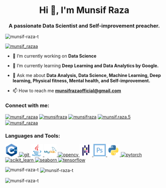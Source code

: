 <h1 align="center">Hi 👋, I'm Munsif Raza</h1>
<h3 align="center">A passionate Data Scientist and Self-improvement preacher.</h3>

<p align="left"> <img src="https://komarev.com/ghpvc/?username=munsif-raza-t&label=Profile%20views&color=0e75b6&style=flat" alt="munsif-raza-t" /> </p>

<p align="left"> <a href="https://twitter.com/munsif_razaa" target="blank"><img src="https://img.shields.io/twitter/follow/munsif_razaa?logo=twitter&style=for-the-badge" alt="munsif_razaa" /></a> </p>

- 🔭 I’m currently working on **Data Science**

- 🌱 I’m currently learning **Deep Learning and Data Analytics by Google.**

- 💬 Ask me about **Data Analysis, Data Science, Machine Learning, Deep learning, Physical fitness, Mental health, and Self-improvement.**

- 📫 How to reach me **munsifrazaofficial@gmail.com**

<h3 align="left">Connect with me:</h3>
<p align="left">
<a href="https://twitter.com/munsif_razaa" target="blank"><img align="center" src="https://raw.githubusercontent.com/rahuldkjain/github-profile-readme-generator/master/src/images/icons/Social/twitter.svg" alt="munsif_razaa" height="30" width="40" /></a>
<a href="https://linkedin.com/in/munsifraza" target="blank"><img align="center" src="https://raw.githubusercontent.com/rahuldkjain/github-profile-readme-generator/master/src/images/icons/Social/linked-in-alt.svg" alt="munsifraza" height="30" width="40" /></a>
<a href="https://kaggle.com/munsifraza" target="blank"><img align="center" src="https://raw.githubusercontent.com/rahuldkjain/github-profile-readme-generator/master/src/images/icons/Social/kaggle.svg" alt="munsifraza" height="30" width="40" /></a>
<a href="https://fb.com/munsif.raza.5" target="blank"><img align="center" src="https://raw.githubusercontent.com/rahuldkjain/github-profile-readme-generator/master/src/images/icons/Social/facebook.svg" alt="munsif.raza.5" height="30" width="40" /></a>
<a href="https://instagram.com/munsif_razaa" target="blank"><img align="center" src="https://raw.githubusercontent.com/rahuldkjain/github-profile-readme-generator/master/src/images/icons/Social/instagram.svg" alt="munsif_razaa" height="30" width="40" /></a>
</p>

<h3 align="left">Languages and Tools:</h3>
<p align="left"> <a href="https://www.w3schools.com/cpp/" target="_blank" rel="noreferrer"> <img src="https://raw.githubusercontent.com/devicons/devicon/master/icons/cplusplus/cplusplus-original.svg" alt="cplusplus" width="40" height="40"/> </a> <a href="https://git-scm.com/" target="_blank" rel="noreferrer"> <img src="https://www.vectorlogo.zone/logos/git-scm/git-scm-icon.svg" alt="git" width="40" height="40"/> </a> <a href="https://www.java.com" target="_blank" rel="noreferrer"> <img src="https://raw.githubusercontent.com/devicons/devicon/master/icons/java/java-original.svg" alt="java" width="40" height="40"/> </a> <a href="https://www.mysql.com/" target="_blank" rel="noreferrer"> <img src="https://raw.githubusercontent.com/devicons/devicon/master/icons/mysql/mysql-original-wordmark.svg" alt="mysql" width="40" height="40"/> </a> <a href="https://opencv.org/" target="_blank" rel="noreferrer"> <img src="https://www.vectorlogo.zone/logos/opencv/opencv-icon.svg" alt="opencv" width="40" height="40"/> </a> <a href="https://pandas.pydata.org/" target="_blank" rel="noreferrer"> <img src="https://raw.githubusercontent.com/devicons/devicon/2ae2a900d2f041da66e950e4d48052658d850630/icons/pandas/pandas-original.svg" alt="pandas" width="40" height="40"/> </a> <a href="https://www.photoshop.com/en" target="_blank" rel="noreferrer"> <img src="https://raw.githubusercontent.com/devicons/devicon/master/icons/photoshop/photoshop-line.svg" alt="photoshop" width="40" height="40"/> </a> <a href="https://www.python.org" target="_blank" rel="noreferrer"> <img src="https://raw.githubusercontent.com/devicons/devicon/master/icons/python/python-original.svg" alt="python" width="40" height="40"/> </a> <a href="https://pytorch.org/" target="_blank" rel="noreferrer"> <img src="https://www.vectorlogo.zone/logos/pytorch/pytorch-icon.svg" alt="pytorch" width="40" height="40"/> </a> <a href="https://scikit-learn.org/" target="_blank" rel="noreferrer"> <img src="https://upload.wikimedia.org/wikipedia/commons/0/05/Scikit_learn_logo_small.svg" alt="scikit_learn" width="40" height="40"/> </a> <a href="https://seaborn.pydata.org/" target="_blank" rel="noreferrer"> <img src="https://seaborn.pydata.org/_images/logo-mark-lightbg.svg" alt="seaborn" width="40" height="40"/> </a> <a href="https://www.tensorflow.org" target="_blank" rel="noreferrer"> <img src="https://www.vectorlogo.zone/logos/tensorflow/tensorflow-icon.svg" alt="tensorflow" width="40" height="40"/> </a> </p>

<p><img align="left" src="https://github-readme-stats.vercel.app/api/top-langs?username=munsif-raza-t&show_icons=true&locale=en&layout=compact" alt="munsif-raza-t" /></p>

<p>&nbsp;<img align="center" src="https://github-readme-stats.vercel.app/api?username=munsif-raza-t&show_icons=true&locale=en" alt="munsif-raza-t" /></p>

<p><img align="center" src="https://github-readme-streak-stats.herokuapp.com/?user=munsif-raza-t&" alt="munsif-raza-t" /></p>
